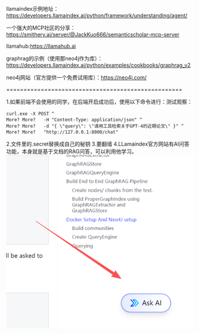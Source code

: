 llamaindex示例地址：https://developers.llamaindex.ai/python/framework/understanding/agent/

一个强大的MCP社区的分享：https://smithery.ai/server/@JackKuo666/semanticscholar-mcp-server

llamahub:https://llamahub.ai

graphrag的示例（使用那neo4j作为库）：https://developers.llamaindex.ai/python/examples/cookbooks/graphrag_v2

neo4j网站（官方提供一个免费试用库）：https://neo4j.com/


===================================================

1.如果前端不会使用的同学，在后端开启成功后，使用以下命令进行：测试观察：

```
curl.exe -X POST ^
More? More?   -H "Content-Type: application/json" ^
More? More?   -d "{ \"query\": \"请用工具检索关于GPT-4的近期论文\" }" ^
More? More?   "http://127.0.0.1:8000/chat"

```

2.文件里的.secret替换成自己的秘钥
3.要翻墙
4.LLamaindex官方网站有AI问答功能，本身就是基于文档的RAG问答，可以利用他学习。
![img.png](img.png)